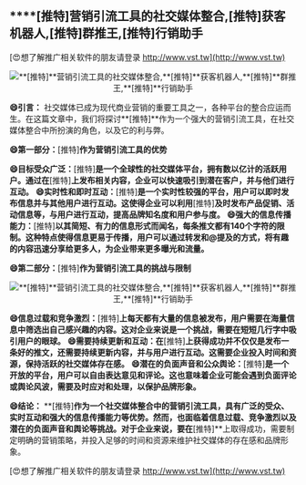 ## ****[推特]**营销引流工具的社交媒体整合,**[推特]**获客机器人,**[推特]**群推王,**[推特]**行销助手**

[😍想了解推广相关软件的朋友请登录 http://www.vst.tw](http://www.vst.tw)

 <center><img src="https://vst.tw/MP4/tuiguang/png/2.png" alt="**[推特]**营销引流工具的社交媒体整合,**[推特]**获客机器人,**[推特]**群推王,**[推特]**行销助手"></center>

**😄引言：**
社交媒体已成为现代商业营销的重要工具之一，各种平台的整合应运而生。在这篇文章中，我们将探讨**[推特]**作为一个强大的营销引流工具，在社交媒体整合中所扮演的角色，以及它的利与弊。

**😄第一部分：**[推特]**作为营销引流工具的优势**

**😄目标受众广泛：**[推特]**是一个全球性的社交媒体平台，拥有数以亿计的活跃用户。通过在**[推特]**上发布相关内容，企业可以快速吸引到潜在客户，并与他们进行互动。**
**😄实时性和即时互动：**[推特]**是一个实时性较强的平台，用户可以即时发布信息并与其他用户进行互动。这使得企业可以利用**[推特]**及时发布产品促销、活动信息等，与用户进行互动，提高品牌知名度和用户参与度。**
**😄强大的信息传播能力：**[推特]**以其简短、有力的信息形式而闻名，每条推文都有140个字符的限制。这种特点使得信息更易于传播，用户可以通过转发和@提及的方式，将有趣的内容迅速分享给更多人，为企业带来更多曝光和流量。**

**😄第二部分：**[推特]**作为营销引流工具的挑战与限制**

 <center><img src="https://vst.tw/MP4/tuiguang/png/7.png" alt="**[推特]**营销引流工具的社交媒体整合,**[推特]**获客机器人,**[推特]**群推王,**[推特]**行销助手"></center>

**😄信息过载和竞争激烈：**[推特]**上每天都有大量的信息被发布，用户需要在海量信息中筛选出自己感兴趣的内容。这对企业来说是一个挑战，需要在短短几行字中吸引用户的眼球。**
**😄需要持续更新和互动：在**[推特]**上获得成功并不仅仅是发布一条好的推文，还需要持续更新内容，并与用户进行互动。这需要企业投入时间和资源，保持活跃的社交媒体存在感。**
**😄潜在的负面声音和公众舆论：**[推特]**是一个开放的平台，用户可以自由表达意见和评论。这也意味着企业可能会遇到负面评论或舆论风波，需要及时应对和处理，以保护品牌形象。**

**😄结论：**
**[推特]**作为一个社交媒体整合中的营销引流工具，具有广泛的受众、实时互动和强大的信息传播能力等优势。然而，也面临着信息过载、竞争激烈以及潜在的负面声音和舆论等挑战。对于企业来说，要在**[推特]**上取得成功，需要制定明确的营销策略，并投入足够的时间和资源来维护社交媒体的存在感和品牌形象。

[😍想了解推广相关软件的朋友请登录 http://www.vst.tw](http://www.vst.tw)



